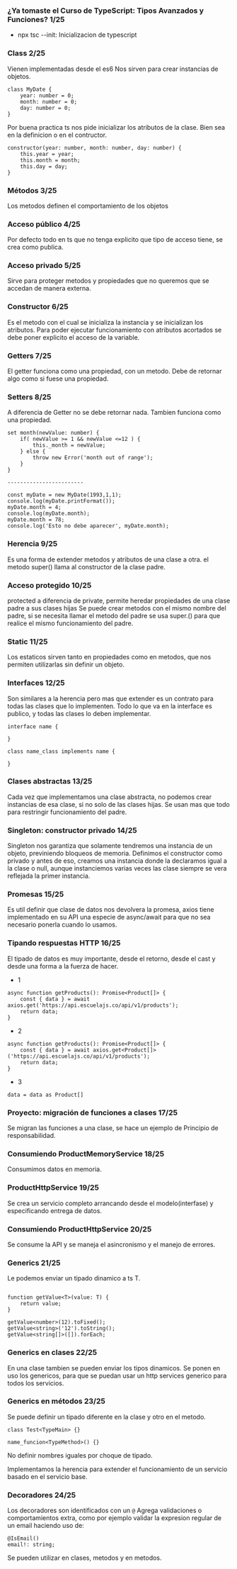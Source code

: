 ### ¿Ya tomaste el Curso de TypeScript: Tipos Avanzados y Funciones? 1/25

- npx tsc --init: Inicializacion de typescript


### Class 2/25
Vienen implementadas desde el es6
Nos sirven para crear instancias de objetos.

```
class MyDate {
    year: number = 0;
    month: number = 0;
    day: number = 0;
}
```

Por buena practica ts nos pide inicializar los atributos de la clase. Bien sea en la definicion o en el contructor.

```
constructor(year: number, month: number, day: number) {
    this.year = year;
    this.month = month;
    this.day = day;
}
```

### Métodos 3/25
Los metodos definen el comportamiento de los objetos

### Acceso público 4/25
Por defecto todo en ts que no tenga explicito que tipo de acceso tiene, se crea como publica.

### Acceso privado 5/25
Sirve para proteger metodos y propiedades que no queremos que se accedan de manera externa.

### Constructor 6/25
Es el metodo con el cual se inicializa la instancia y se inicializan los atributos.
Para poder ejecutar funcionamiento con atributos acortados se debe poner explicito el acceso de la variable.

### Getters 7/25
El getter funciona como una propiedad, con un metodo.
Debe de retornar algo como si fuese una propiedad.

### Setters 8/25
A diferencia de Getter no se debe retornar nada.
Tambien funciona como una propiedad.
```
set month(newValue: number) {
    if( newValue >= 1 && newValue <=12 ) {
        this._month = newValue;
    } else {
        throw new Error('month out of range');
    }
}

------------------------

const myDate = new MyDate(1993,1,1);
console.log(myDate.printFormat());
myDate.month = 4;
console.log(myDate.month);
myDate.month = 78;
console.log('Esto no debe aparecer', myDate.month);
```

### Herencia 9/25
Es una forma de extender metodos y atributos de una clase a otra.
el metodo super() llama al constructor de la clase padre.

### Acceso protegido 10/25
protected a diferencia de private, permite heredar propiedades de una clase padre a sus clases hijas
Se puede crear metodos con el mismo nombre del padre, si se necesita llamar el metodo del padre se usa super.<class>() para que realice el mismo funcionamiento del padre.

### Static 11/25
Los estaticos sirven tanto en propiedades como en metodos, que nos permiten utilizarlas sin definir un objeto.

### Interfaces 12/25
Son similares a la herencia pero mas que extender es un contrato para todas las clases que lo implementen.
Todo lo que va en la interface es publico, y todas las clases lo deben implementar.
```
interface name {

}

class name_class implements name {

}
```

### Clases abstractas 13/25
Cada vez que implementamos una clase abstracta, no podemos crear instancias de esa clase, si no solo de las clases hijas.
Se usan mas que todo para restringir funcionamiento del padre.


### Singleton: constructor privado 14/25
Singleton nos garantiza que solamente tendremos una instancia de un objeto, previniendo bloqueos de memoria.
Definimos el constructor como privado y antes de eso, creamos una instancia donde la declaramos igual a la clase o null, aunque instanciemos varias veces las clase siempre se vera reflejada la primer instancia.

### Promesas 15/25
Es util definir que clase de datos nos devolvera la promesa, axios tiene implementado en su API una especie de async/await para que no sea necesario ponerla cuando lo usamos.

### Tipando respuestas HTTP 16/25
El tipado de datos es muy importante, desde el retorno, desde el cast y desde una forma a la fuerza de hacer.

- 1
```
async function getProducts(): Promise<Product[]> {
    const { data } = await axios.get('https://api.escuelajs.co/api/v1/products');
    return data;
}
```
- 2
```
async function getProducts(): Promise<Product[]> {
    const { data } = await axios.get<Product[]>('https://api.escuelajs.co/api/v1/products');
    return data;
}
```
- 3
```
data = data as Product[]
```

### Proyecto: migración de funciones a clases 17/25
Se migran las funciones a una clase, se hace un ejemplo de Principio de responsabilidad.

### Consumiendo ProductMemoryService 18/25
Consumimos datos en memoria.

### ProductHttpService 19/25
Se crea un servicio completo arrancando desde el modelo(interfase) y especificando entrega de datos.

### Consumiendo ProductHttpService 20/25
Se consume la API y se maneja el asincronismo y el manejo de errores.

### Generics 21/25
Le podemos enviar un tipado dinamico a ts T.

```

function getValue<T>(value: T) {
    return value;
}

getValue<number>(12).toFixed();
getValue<string>('12').toString();
getValue<string[]>([]).forEach;
```

### Generics en clases 22/25
En una clase tambien se pueden enviar los tipos dinamicos.
Se ponen en uso los genericos, para que se puedan usar un http services generico para todos los servicios.

### Generics en métodos 23/25
Se puede definir un tipado diferente en la clase y otro en el metodo.

```
class Test<TypeMain> {}
```

```
name_funcion<TypeMethod>() {}
```

No definir nombres iguales por choque de tipado.

Implementamos la herencia para extender el funcionamiento de un servicio basado en el servicio base.

### Decoradores 24/25
Los decoradores son identificados con un ```@```
Agrega validaciones o comportamientos extra, como por ejemplo validar la expresion regular de un email haciendo uso de:
```
@IsEmail()
email!: string;
```

Se pueden utilizar en clases, metodos y en metodos.
